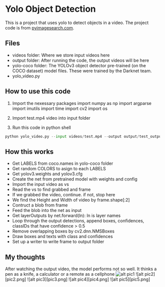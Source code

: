 # Yolo Object Detection
This is a project that uses yolo to detect objects in a video.  The project code is from [pyimagesearch.com](https://www.pyimagesearch.com/2018/11/12/yolo-object-detection-with-opencv/).


## Files
- videos folder: Where we store input videos here
- output folder: After running the code, the output videos will be here
- yolo-coco folder: The YOLOv3 object detector pre-trained (on the COCO dataset) model files. These were trained by the Darknet team.
- yolo_video.py

## How to use this code
1. Import the nexessary packages
import numpy as np
import argparse
import imutils
import time
import cv2
import os

2. Import test.mp4 video into input folder

3. Run this code in python shell
```python
python yolo_video.py --input videos/test.mp4 --output output/test_output.avi --yolo yolo-coco
```


## How this works
- Get LABELS from coco.names in yolo-coco folder
- Get random COLORS to asign to each LABELS
- Get yolov3.weights and yolov3.cfg
- Create the net from pretrained model with weights and config
- Import the input video as vs
- Read the vs to find grabbed and frame
- If we grabbed the video, continue. if not, stop here
- We find the Height and Width of video by frame.shape[:2]
- Contruct a blob from frame
- Feed the blob into the net as input
- Get layerOutputs by net.forward(ln):  ln is layer names
- Loop through the output detections, append boxes, confidences, classIDs that have confidence > 0.5
- Remove overlapping boxes by cv2.dnn.NMSBoxes 
- Draw boxes and texts with class and confidences
- Set up a writer to write frame to output folder

## My thoughts
After watching the output video, the model performs not so well. It thinks a pen as a knife, a calculator or a remote as a cellphone
![alt pic1](https://github.com/BenjaminDKLuong/object-detection-with-yolo/blob/master/pic1.png)
![alt pic2][pic2.png]
![alt pic3][pic3.png]
![alt pic4][pic4.png]
![alt pic5][pic5.png]